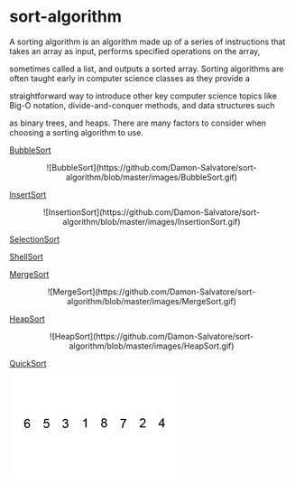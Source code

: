 # sort-algorithm

A sorting algorithm is an algorithm made up of a series of instructions that takes an array as input, performs specified operations on the array,

sometimes called a list, and outputs a sorted array. Sorting algorithms are often taught early in computer science classes as they provide a

straightforward way to introduce other key computer science topics like Big-O notation, divide-and-conquer methods, and data structures such

as binary trees, and heaps. There are many factors to consider when choosing a sorting algorithm to use.

[BubbleSort](https://github.com/Damon-Salvatore/sort-algorithm/blob/master/SortAlgorithm/BubbleSortAlgorithm.cs)

<p align="center">
![BubbleSort](https://github.com/Damon-Salvatore/sort-algorithm/blob/master/images/BubbleSort.gif)
</p>

[InsertSort](https://github.com/Damon-Salvatore/sort-algorithm/blob/master/SortAlgorithm/InsertSortAlgorithm.cs)

<p align="center">
![InsertionSort](https://github.com/Damon-Salvatore/sort-algorithm/blob/master/images/InsertionSort.gif)
</p>

[SelectionSort](https://github.com/Damon-Salvatore/sort-algorithm/blob/master/SortAlgorithm/SelectionSortAlgorithm.cs)

[ShellSort](https://github.com/Damon-Salvatore/sort-algorithm/blob/master/SortAlgorithm/ShellSortAlgorithm.cs)

[MergeSort](https://github.com/Damon-Salvatore/sort-algorithm/blob/master/SortAlgorithm/MergeSortAlgorithm.cs)

<p align="center">
![MergeSort](https://github.com/Damon-Salvatore/sort-algorithm/blob/master/images/MergeSort.gif)
</p>

[HeapSort](https://github.com/Damon-Salvatore/sort-algorithm/blob/master/SortAlgorithm/HeapSortAlgorithm.cs)

<p align="center">
![HeapSort](https://github.com/Damon-Salvatore/sort-algorithm/blob/master/images/HeapSort.gif)
</p>

[QuickSort](https://github.com/Damon-Salvatore/sort-algorithm/blob/master/SortAlgorithm/QuickSortAlgorithm.cs)


![QuickSort](https://github.com/Damon-Salvatore/sort-algorithm/blob/master/images/QuickSort.gif)
